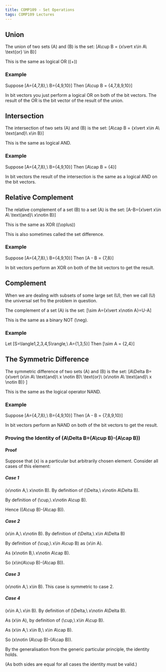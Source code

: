 ```yaml
---
title: COMP109 - Set Operations
tags: COMP109 Lectures
---
```

## Union
The union of two sets \(A\) and \(B\) is the set: 
\[A\cup B = \{x\vert x\in A\ \text{or} \in B\}\]

This is the same as logical OR (\(+\))

### Example  
Suppose
\[A=\{4,7,8\},\ B=\{4,9,10\}\] 
Then
\[A\cup B = \{4,7,8,9,10\}\]

In bit vectors you just perform a logical OR on both of the bit vectors. The result of the OR is the bit vector of the result of the union.

## Intersection
The intersection of two sets \(A\) and \(B\) is the set:
\[A\cap B = \{x\vert x\in A\ \text{and}\ x\in B\}\]

This is the same as logical AND.

### Example
Suppose
\[A=\{4,7,8\},\ B=\{4,9,10\}\] 
Then
\[A\cap B = \{4\}\]

In bit vectors the result of the intersection is the same as a logical AND on the bit vectors.

## Relative Complement
The relative complement of a set \(B\) to a set \(A\) is the set:
\[A-B=\{x\vert x\in A\ \text{and}\ x\notin B\}\]

This is the same as XOR (\(\oplus\))

This is also sometimes called the set difference.
### Example  
Suppose
\[A=\{4,7,8\},\ B=\{4,9,10\}\] 
Then
\[A - B = \{7,8\}\]

In bit vectors perform an XOR on both of the bit vectors to get the result.

## Complement
When we are dealing with subsets of some large set \(U\), then we call \(U\) the universal set fro the problem in question.

The complement of a set \(A\) is the set:
\[\sim A=\{x\vert x\notin A\}=U-A\]

This is the same as a binary NOT \(\neg\).

### Example
Let
\[S=\langle1,2,3,4,5\rangle,\ A=\{1,3,5\}\]
Then
\[\sim A = \{2,4\}\]

## The Symmetric Difference
The symmetric difference of two sets \(A\) and \(B\) is the set:
\[A\Delta B=\{x\vert (x\in A\ \text{and}\ x \notin B)\ \text{or}\ (x\notin A\ \text{and}\ x \notin B)\} \]

This is the same as the logical operator NAND.

### Example  
Suppose
\[A=\{4,7,8\},\ B=\{4,9,10\}\] 
Then
\[A - B = \{7,8,9,10\}\]

In bit vectors perform an NAND on both of the bit vectors to get the result.

### Proving the Identity of \(A\Delta B=(A\cup B)-(A\cap B)\)
#### Proof
Suppose that \(x\) is a particular but arbitrarily chosen element. Consider all cases of this element:

##### Case 1
\(x\notin A,\ x\notin B\). By definition of \(\Delta,\ x\notin A\Delta B\).

By definition of \(\cup,\ x\notin A\cup B\).

Hence \((A\cup B)-(A\cap B)\).

##### Case 2
\(x\in A,\ x\notin B\). By definition of \(\Delta,\ x\in A\Delta B\)

By definition of \(\cup,\ x\in A\cup B\) as \(x\in A\). 

As \(x\notin B,\ x\notin A\cap B\). 

So \(x\in(A\cup B)-(A\cap B)\).

##### Case 3
\(x\notin A,\ x\in B\). This case is symmetric to case 2.

##### Case 4
\(x\in A,\ x\in B\). By definition of \(\Delta,\ x\notin A\Delta B\).

As \(x\in A\), by definition of \(\cup,\ x\in A\cup B\).

As \(x\in A,\ x\in B,\ x\in A\cap B\).

So \(x\notin (A\cup B)-(A\cap B)\).

By the generalisation from the generic particular principle, the identity holds.

(As both sides are equal for all cases the identity must be valid.)
